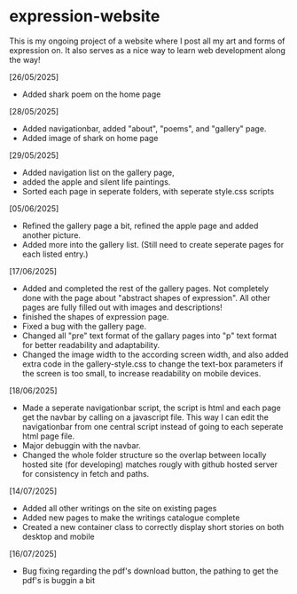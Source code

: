 # expression-website
This is my ongoing project of a website where I post all my art and forms of expression on. It also serves as a nice way to learn web development along the way!

[26/05/2025] 
- Added shark poem on the home page

[28/05/2025] 
- Added navigationbar, added "about", "poems", and "gallery" page. 
- Added image of shark on home page

[29/05/2025]
- Added navigation list on the gallery page, 
- added the apple and silent life paintings. 
- Sorted each page in seperate folders, with seperate style.css scripts

[05/06/2025] 
- Refined the gallery page a bit, refined the apple page and added another picture. 
- Added more into the gallery list. (Still need to create seperate pages for each listed entry.)

[17/06/2025] 
- Added and completed the rest of the gallery pages. Not completely done with the 
page about "abstract shapes of expression". All other pages are fully filled out with 
images and descriptions! 
- finished the shapes of expression page. 
- Fixed a bug with the gallery page. 
- Changed all "pre" text format of the gallary pages into "p" text format for better 
readability and adaptability. 
- Changed the image width to the according screen width, and also
added extra code in the gallery-style.css to change the text-box parameters if the screen
is too small, to increase readability on mobile devices. 

[18/06/2025] 
- Made a seperate navigationbar script, the script is html and each page get the navbar by calling on a javascript file. This way I can edit the navigationbar from one central 
script instead of going to each seperate html page file. 
- Major debuggin with the navbar. 
- Changed the whole folder structure so the overlap between locally hosted site (for developing) matches rougly with github hosted server for consistency in fetch and paths. 

[14/07/2025]
- Added all other writings on the site on existing pages
- Added new pages to make the writings catalogue complete
- Created a new container class to correctly display short stories on both desktop and mobile

[16/07/2025]
- Bug fixing regarding the pdf's download button, the pathing to get the pdf's is buggin a bit